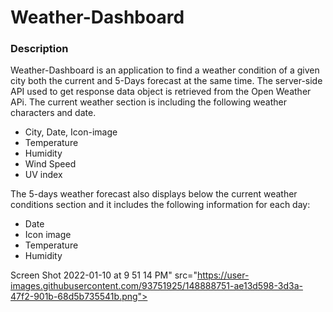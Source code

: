 # Weather-Dashboard
### Description
Weather-Dashboard is an application to find a weather condition of a given city both the current and 5-Days forecast at the same time.
The server-side API used to get response data object is retrieved from the Open Weather APi.
The current weather section is including the following weather characters and date.

- City, Date, Icon-image
- Temperature
- Humidity
- Wind Speed
- UV index

The 5-days weather forecast also displays below the current weather conditions section and it includes the following information for each day:

- Date
- Icon image
- Temperature
- Humidity

Screen Shot 2022-01-10 at 9 51 14 PM" src="https://user-images.githubusercontent.com/93751925/148888751-ae13d598-3d3a-47f2-901b-68d5b735541b.png">
